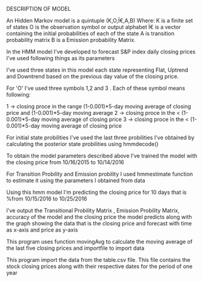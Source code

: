 DESCRIPTION OF MODEL

An Hidden Markov model is a quintuple (K,O,Ï€,A,B) Where:
 K is a finite set of states
 O is the observation symbol or output alphabet
 Ï€ is a vector containing the initial probabilities of each of the state
 A is  transition probability matrix
 B is a Emission probability Matrix.

In the HMM model I've developed to forecast S&P index daily closing prices
 I've used following things as its parameters

I've used three states in this model each state representing Flat, Uptrend
 and Downtrend based on the previous day value of the closing price.


For 'O' I've used three symbols 1,2 and 3 . Each of these symbol means
following:

 1 -> closing proce in the range (1-0.001)*5-day moving average of closing price and 
                                               (1-0.001)*5-day moving average
 2 -> closing proce in the < (1-0.001)*5-day moving average of closing price
 3 -> closing proce in the < (1-0.001)*5-day moving average of closing price

For initial state probilities I've used the last three probilities I've
obtained by calculating the posterior state probilities using hmmdecode() 

To obtain the model parameters described above I've trained the model with
the closing price from 10/16/2015 to 10/14/2016

For Transition Probility and Emission probility I used  hmmestimate
function to estimate it using the parameters I obtained from data



Using this hmm model I'm predicting the closing price for 10 days that is
%from  10/15/2016 to  10/25/2016

 I've output the Transitional Probility Matrix , Emission Probility
 Matrix, accuracy of the model and the closing price the model predicts
 along with the graph showing the data that is the closing price and
 forecast with time as x-axis and price as y-axis
 
 
This program uses function movingAvg to calculate the moving average of the
last five closing prices and importfile to import data

This program import the data from the table.csv file. This file contains
the stock closing prices along with their respective dates for the period
of one year
